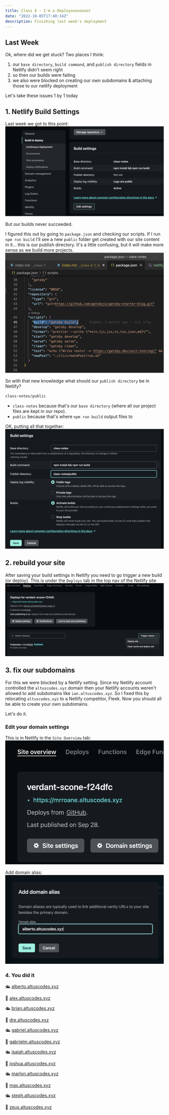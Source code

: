 ```yaml
---
title: Class 8 - I'm a Deployoooooooor
date: "2022-10-05T17:40:34Z"
description: Finishing last week's deployment
---
```


## Last Week

Ok, where did we get stuck? Two places I think:

1. our `base directory`, `build command`, and `publish directory` fields in Netlify didn't seem right
2. so then our builds were failing
3. we also were blocked on creating our own subdomains & attaching those to our netlify deployment

Let's take these issues 1 by 1 today

## 1. Netlify Build Settings

Last week we got to this point:
![netlify-build-settings](./images/netlify-build-settings.png)

But our builds never succeeded.

I figured this out by going to `package.json` and checking our scripts. If I run `npm run build` I'll see a new `public` folder get created with our site content in it... this is our publish directory. It's a little confusing, but it will make more sense as we build more projects.
![build-script](./images/build-script.png)

So with that new knowledge what should our `publish directory` be in Netlify?

```sh
class-notes/public
```

- `class-notes` because that's our `base directory` (where all our project files are kept in our repo).
- `public` because that's where `npm run build` output files to

OK, putting all that together:
![final-build-settings](./images/final-build-settings.png)

## 2. rebuild your site

After saving your build settings in Netlify you need to go trigger a new build (or deploy). This is under the `Deploys` tab in the top nav of the Netlify site
![trigger-deploy](./images/trigger-deploy.png)

## 3. fix our subdomains

For this we were blocked by a Netlify setting. Since my Netlify account controlled the `altuscodes.xyz` domain then your Netlify accounts weren't allowed to add subdomains like `ian.altuscodes.xyz`. So I fixed this by relocating `altuscodes.xyz` to a Netlify competitor, Fleek. Now you should all be able to create your own subdomains.

Let's do it.

### Edit your domain settings

This is in Netlify in the `Site Overview` tab:
![navigating-domain-settings](./images/navigating-domain-settings.png)

Add domain alias:
![domain-alias](./images/domain-alias.png)

### 4. You did it

🛳 <a href="https://alberto.altuscodes.xyz" target="_blank" rel="noreferrer">alberto.altuscodes.xyz</a>

🚀 <a href="https://alex.altuscodes.xyz" target="_blank" rel="noreferrer">alex.altuscodes.xyz</a>

🛳 <a href="https://brian.altuscodes.xyz" target="_blank" rel="noreferrer">brian.altuscodes.xyz</a>

🚀 <a href="https://dre.altuscodes.xyz" target="_blank" rel="noreferrer">dre.altuscodes.xyz</a>

🛳 <a href="https://gabriel.altuscodes.xyz" target="_blank" rel="noreferrer">gabriel.altuscodes.xyz</a>

🚀 <a href="https://gabrielm.altuscodes.xyz" target="_blank" rel="noreferrer">gabrielm.altuscodes.xyz</a>

🛳 <a href="https://isaiah.altuscodes.xyz" target="_blank" rel="noreferrer">isaiah.altuscodes.xyz</a>

🚀 <a href="https://joshua.altuscodes.xyz" target="_blank" rel="noreferrer">joshua.altuscodes.xyz</a>

🛳 <a href="https://marlon.altuscodes.xyz" target="_blank" rel="noreferrer">marlon.altuscodes.xyz</a>

🚀 <a href="https://max.altuscodes.xyz" target="_blank" rel="noreferrer">max.altuscodes.xyz</a>

🛳 <a href="https://steph.altuscodes.xyz" target="_blank" rel="noreferrer">steph.altuscodes.xyz</a>

🚀 <a href="https://zeus.altuscodes.xyz" target="_blank" rel="noreferrer">zeus.altuscodes.xyz</a>
